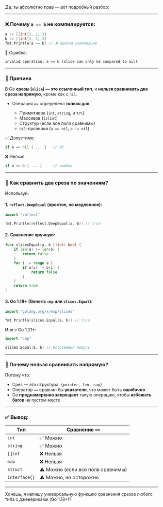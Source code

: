 Да, ты абсолютно прав — вот подробный разбор:

---

### ❌ Почему `a == b` не компилируется:

```go
a := []int{1, 2, 3}
b := []int{1, 2, 3}
fmt.Println(a == b) // ❌ ошибка компиляции
```

🔺 Ошибка:

```
invalid operation: a == b (slice can only be compared to nil)
```

---

### 📌 Причина

В Go **срезы (`slice`) — это ссылочный тип**, и **нельзя сравнивать два среза напрямую**, кроме как с `nil`.

* Операция `==` определена **только для**:

  * Примитивов (`int`, `string`, и т.п.)
  * Массивов (`[3]int`)
  * Структур (если все поля сравнимы)
  * `nil`-проверки (`a == nil`, `a != nil`)

✅ Допустимо:

```go
if a == nil { ... }   // OK
```

❌ Нельзя:

```go
if a == b { ... }     // ошибка
```

---

### 🧪 Как сравнить два среза по значениям?

Используй:

#### 1. `reflect.DeepEqual` (простое, но медленное):

```go
import "reflect"

fmt.Println(reflect.DeepEqual(a, b)) // true
```

#### 2. Сравнение вручную:

```go
func slicesEqual(a, b []int) bool {
    if len(a) != len(b) {
        return false
    }
    for i := range a {
        if a[i] != b[i] {
            return false
        }
    }
    return true
}
```

#### 3. Go 1.18+ (Generic `cmp` или `slices.Equal`):

```go
import "golang.org/x/exp/slices"

fmt.Println(slices.Equal(a, b)) // true
```

Или с Go 1.21+:

```go
import "cmp"

slices.Equal(a, b) // встроенный модуль
```

---

### 🧠 Почему нельзя сравнивать напрямую?

Потому что:

* Срез — это структура: `{pointer, len, cap}`
* Оператор `==` сравнил бы **указатели**, что может быть **ошибочно**
* Go **преднамеренно запрещает** такую операцию, чтобы **избежать багов** на пустом месте

---

### ✅ Вывод:

| Тип           | Сравнение `==`                    |
| ------------- | --------------------------------- |
| `int`         | ✅ Можно                           |
| `string`      | ✅ Можно                           |
| `[]int`       | ❌ Нельзя                          |
| `map`         | ❌ Нельзя                          |
| `struct`      | ⚠️ Можно (если все поля сравнимы) |
| `interface{}` | ⚠️ Можно, но осторожно            |

---

Хочешь, я напишу универсальную функцию сравнения срезов любого типа с дженериками (Go 1.18+)?
